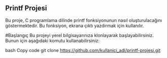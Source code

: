 ## Printf Projesi
Bu proje, C programlama dilinde printf fonksiyonunun nasıl oluşturulacağını göstermektedir. Bu fonksiyon, ekrana çıktı yazdırmak için kullanılır.

#Başlangıç
Bu projeyi yerel bilgisayarınıza klonlayarak başlayabilirsiniz. Bunun için aşağıdaki komutu kullanabilirsiniz:

bash
Copy code
git clone https://github.com/kullanici_adi/printf-projesi.git
